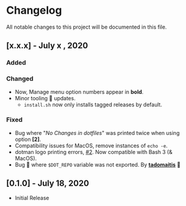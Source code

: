 # Changelog

All notable changes to this project will be documented in this file.

## [x.x.x] - July x , 2020

### Added
### Changed
- Now, Manage menu option numbers appear in **bold**.
- Minor tooling 🔧 updates.
  - `install.sh` now only installs tagged releases by default.

### Fixed
- Bug where "_No Changes in dotfiles_" was printed twice when using option **[2]**.
- Compatibility issues for MacOS, remove instances of `echo -e`.
- dotman logo printing errors, [#2](https://github.com/Bhupesh-V/dotman/issues/2). Now compatible with Bash 3 (& MacOS).
- Bug 🐛 where `$DOT_REPO` variable was not exported. By **[tadomaitis](https://github.com/Bhupesh-V/dotman/pull/5)** 🙌

## [0.1.0] - July 18, 2020
- Initial Release
